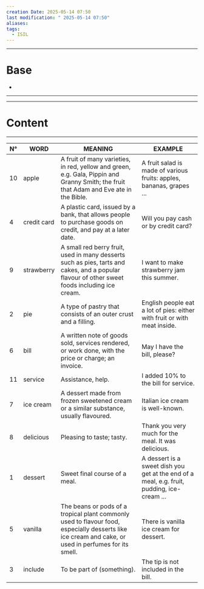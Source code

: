 ```yaml
---
creation Date: 2025-05-14 07:50
last modification: " 2025-05-14 07:50"
aliases: 
tags:
  - ISIL
---
```

___
# Base
- 
___
___
# Content
___

| N°  | WORD        | MEANING                                                                                                                                              | EXAMPLE                                                                                    |
| --- | ----------- | ---------------------------------------------------------------------------------------------------------------------------------------------------- | ------------------------------------------------------------------------------------------ |
| 10  | apple       | A fruit of many varieties, in red, yellow and green, e.g. Gala, Pippin and Granny Smith; the fruit that Adam and Eve ate in the Bible.               | A fruit salad is made of various fruits: apples, bananas, grapes ...                       |
| 4   | credit card | A plastic card, issued by a bank, that allows people to purchase goods on credit, and pay at a later date.                                           | Will you pay cash or by credit card?                                                       |
| 9   | strawberry  | A small red berry fruit, used in many desserts such as pies, tarts and cakes, and a popular flavour of other sweet foods including ice cream.        | I want to make strawberry jam this summer.                                                 |
| 2   | pie         | A type of pastry that consists of an outer crust and a filling.                                                                                      | English people eat a lot of pies: either with fruit or with meat inside.                   |
| 6   | bill        | A written note of goods sold, services rendered, or work done, with the price or charge; an invoice.                                                 | May I have the bill, please?                                                               |
| 11  | service     | Assistance, help.                                                                                                                                    | I added 10% to the bill for service.                                                       |
| 7   | ice cream   | A dessert made from frozen sweetened cream or a similar substance, usually flavoured.                                                                | Italian ice cream is well-known.                                                           |
| 8   | delicious   | Pleasing to taste; tasty.                                                                                                                            | Thank you very much for the meal. It was delicious.                                        |
| 1   | dessert     | Sweet final course of a meal.                                                                                                                        | A dessert is a sweet dish you get at the end of a meal, e.g. fruit, pudding, ice-cream ... |
| 5   | vanilla     | The beans or pods of a tropical plant commonly used to flavour food, especially desserts like ice cream and cake, or used in perfumes for its smell. | There is vanilla ice cream for dessert.                                                    |
| 3   | include     | To be part of (something).                                                                                                                           | The tip is not included in the bill.                                                       |


